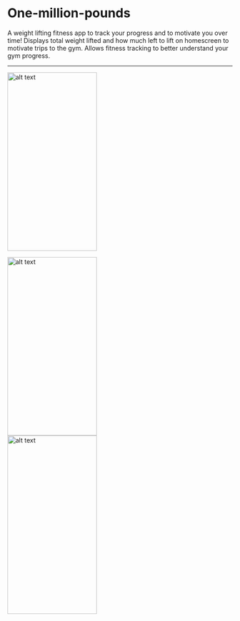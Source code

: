 # One-million-pounds

A weight lifting fitness app to track your progress and to motivate you over time! Displays total weight lifted and how much left to lift on homescreen to motivate trips to the gym. Allows fitness tracking to better understand your gym progress.

<hr />

<div>  
 <img src="https://user-images.githubusercontent.com/44878476/71697541-2e518100-2d6d-11ea-87d6-97bb3312959b.jpg" alt="alt text" width=200" height="400">
 <p> </p>
</div>
<div>
<img src="https://user-images.githubusercontent.com/44878476/71697545-301b4480-2d6d-11ea-97bc-582f549f5029.jpg" alt="alt text" width=200" height="400">
</div>
<div>
<img src="https://user-images.githubusercontent.com/44878476/71697552-34476200-2d6d-11ea-82bc-405bf6b15d89.jpg" alt="alt text" width=200" height="400">

</div>
